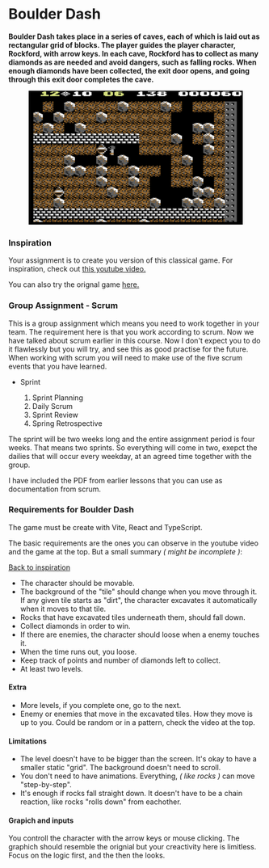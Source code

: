 # Boulder Dash

**Boulder Dash takes place in a series of caves, each of which is laid out as rectangular grid of blocks. The player guides the player character, Rockford, with arrow keys. In each cave, Rockford has to collect as many diamonds as are needed and avoid dangers, such as falling rocks. When enough diamonds have been collected, the exit door opens, and going through this exit door completes the cave.**

<figure><img src="./boulder-dash.jpg"/></figure>

### Inspiration

Your assignment is to create you version of this classical game. For inspiration, check out [this youtube video.](https://www.youtube.com/watch?v=FiEVfa1OK_o)

You can also try the orignal game [here.](https://boulder-dash.com/online-free-game/)

### Group Assignment - Scrum

This is a group assignment which means you need to work together in your team. The requirement here is that you work according to scrum. Now we have talked about scrum earlier in this course. Now I don't expect you to do it flawlessly but you will try, and see this as good practise for the future. When working with scrum you will need to make use of the five scrum events that you have learned.

- Sprint

  1. Sprint Planning
  2. Daily Scrum
  3. Sprint Review
  4. Spring Retrospective

The sprint will be two weeks long and the entire assignment period is four weeks. That means two sprints. So everything will come in two, exepct the dailies that will occur every weekday, at an agreed time together with the group.

I have included the PDF from earlier lessons that you can use as documentation from scrum.

### Requirements for Boulder Dash

The game must be create with Vite, React and TypeScript.

The basic requirements are the ones you can observe in the youtube video and the game at the top. But a small summary _( might be incomplete )_:

[Back to inspiration](#inspiration)

- The character should be movable.
- The background of the "tile" should change when you move through it. If any given tile starts as "dirt", the character excavates it automatically when it moves to that tile.
- Rocks that have excavated tiles underneath them, should fall down.
- Collect diamonds in order to win.
- If there are enemies, the character should loose when a enemy touches it.
- When the time runs out, you loose.
- Keep track of points and number of diamonds left to collect.
- At least two levels.

#### Extra

- More levels, if you complete one, go to the next.
- Enemy or enemies that move in the excavated tiles. How they move is up to you. Could be random or in a pattern, check the video at the top.

#### Limitations

- The level doesn't have to be bigger than the screen. It's okay to have a smaller static "grid". The background doesn't need to scroll.
- You don't need to have animations. Everything, _( like rocks )_ can move "step-by-step".
- It's enough if rocks fall straight down. It doesn't have to be a chain reaction, like rocks "rolls down" from eachother.

#### Grapich and inputs

You controll the character with the arrow keys or mouse clicking. The graphich should resemble the orignial but your creactivity here is limitless. Focus on the logic first, and the then the looks.
